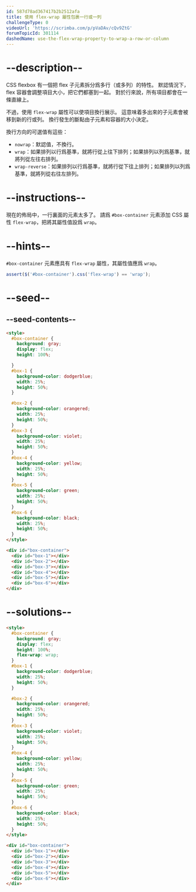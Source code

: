 ```yaml
---
id: 587d78ad367417b2b2512afa
title: 使用 flex-wrap 屬性包裹一行或一列
challengeType: 0
videoUrl: 'https://scrimba.com/p/pVaDAv/cQv9ZtG'
forumTopicId: 301114
dashedName: use-the-flex-wrap-property-to-wrap-a-row-or-column
---
```


# --description--

CSS flexbox 有一個把 flex 子元素拆分爲多行（或多列）的特性。 默認情況下，flex 容器會調整項目大小，把它們都塞到一起。 對於行來說，所有項目都會在一條直線上。

不過，使用 `flex-wrap` 屬性可以使項目換行展示。 這意味着多出來的子元素會被移到新的行或列。 換行發生的斷點由子元素和容器的大小決定。

換行方向的可選值有這些：

<ul><li><code>nowrap</code>：默認值，不換行。</li><li><code>wrap</code>：如果排列以行爲基準，就將行從上往下排列；如果排列以列爲基準，就將列從左往右排列。</li><li><code>wrap-reverse</code>：如果排列以行爲基準，就將行從下往上排列；如果排列以列爲基準，就將列從右往左排列。</li></ul>

# --instructions--

現在的佈局中，一行裏面的元素太多了。 請爲 `#box-container` 元素添加 CSS 屬性 `flex-wrap`，把將其屬性值設爲 `wrap`。

# --hints--

`#box-container` 元素應具有 `flex-wrap` 屬性，其屬性值應爲 `wrap`。

```js
assert($('#box-container').css('flex-wrap') == 'wrap');
```

# --seed--

## --seed-contents--

```html
<style>
  #box-container {
    background: gray;
    display: flex;
    height: 100%;

  }
  #box-1 {
    background-color: dodgerblue;
    width: 25%;
    height: 50%;
  }

  #box-2 {
    background-color: orangered;
    width: 25%;
    height: 50%;
  }
  #box-3 {
    background-color: violet;
    width: 25%;
    height: 50%;
  }
  #box-4 {
    background-color: yellow;
    width: 25%;
    height: 50%;
  }
  #box-5 {
    background-color: green;
    width: 25%;
    height: 50%;
  }
  #box-6 {
    background-color: black;
    width: 25%;
    height: 50%;
  }
</style>

<div id="box-container">
  <div id="box-1"></div>
  <div id="box-2"></div>
  <div id="box-3"></div>
  <div id="box-4"></div>
  <div id="box-5"></div>
  <div id="box-6"></div>
</div>
```

# --solutions--

```html
<style>
  #box-container {
    background: gray;
    display: flex;
    height: 100%;
    flex-wrap: wrap;
  }
  #box-1 {
    background-color: dodgerblue;
    width: 25%;
    height: 50%;
  }

  #box-2 {
    background-color: orangered;
    width: 25%;
    height: 50%;
  }
  #box-3 {
    background-color: violet;
    width: 25%;
    height: 50%;
  }
  #box-4 {
    background-color: yellow;
    width: 25%;
    height: 50%;
  }
  #box-5 {
    background-color: green;
    width: 25%;
    height: 50%;
  }
  #box-6 {
    background-color: black;
    width: 25%;
    height: 50%;
  }
</style>

<div id="box-container">
  <div id="box-1"></div>
  <div id="box-2"></div>
  <div id="box-3"></div>
  <div id="box-4"></div>
  <div id="box-5"></div>
  <div id="box-6"></div>
</div>
```
